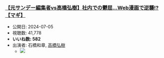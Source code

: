 ### [【元サンデー編集者vs高橋弘樹】社内での鬱屈…Web漫画で逆襲!?【マギ】](https://www.youtube.com/watch?v=7CO4km8yNtw)
-   公開日: 2024-07-05
-   視聴数: 41,778
-   **いいね数: 582**
-   出演者: 石橋和章, [高橋弘樹](/rehacq_fan/people/高橋弘樹 "wikilink")
    - [![](https://img.youtube.com/vi/7CO4km8yNtw/hqdefault.jpg)](https://www.youtube.com/watch?v=7CO4km8yNtw)
